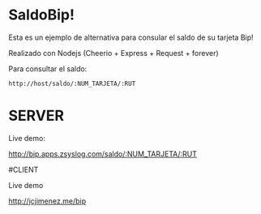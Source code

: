 # SaldoBip!

Esta es un ejemplo de alternativa para consular el saldo de su tarjeta Bip!

Realizado con Nodejs (Cheerio + Express + Request + forever)

Para consultar el saldo:

```
http://host/saldo/:NUM_TARJETA/:RUT
```

# SERVER
Live demo:

http://bip.apps.zsyslog.com/saldo/:NUM_TARJETA/:RUT

#CLIENT

Live demo

http://jcjimenez.me/bip